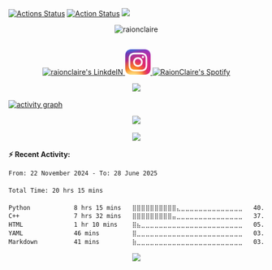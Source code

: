 [![Actions Status](https://github.com/RaionClaire/RaionClaire/actions/workflows/waka-simple.yml/badge.svg)](https://github.com/RaionClaire/RaionClaire/actions)
[![Action Status](https://github.com/RaionClaire/RaionClaire/actions/workflows/update-gh-activity.yml/badge.svg)](https://github.com/RaionClaire/RaionClaire/actions)
[![](https://visitcount.itsvg.in/api?id=RaionClaire&label=Profile%20Views&color=11&icon=7&pretty=true)](https://visitcount.itsvg.in)




<!-- <p align="center">
<img alt="loficity" width="600px" src="https://github.com/HyunCafe/HyunCafe/raw/main/assests/loficity.gif"</img>
</p> -->

<p align="center">
<img src="https://socialify.git.ci/raionclaire/raionclaire/image?description=1&font=Rokkitt&forks=1&issues=1&language=1&pattern=Circuit%20Board&pulls=1&stargazers=1&theme=Dark" alt="raionclaire" width="640" height="320" />
</p>

<p align="center">
<br/>
<a href="https://www.linkedin.com/in/adindasalsabila1">
  <img alt="raionclaire's LinkdeIN" width="50px" src="https://user-images.githubusercontent.com/43545812/144035037-0f415fc7-9f96-4517-a370-ccc6e78a714b.png" />
</a>
  <a href="https://instagram.com/chacasta_staria">
  <img alt="RaionClaire's Instagram" width="50px" src="https://github.com/RaionClaire/RaionClaire/blob/main/images/Instagram_icon.png" />
</a>
<a href="https://open.spotify.com/user/31vm7x6fukgyq4q4ufhsoodq6wqu?si=3a184f409b4d477f">
  <img alt="RaionClaire's Spotify" width="50px" src="https://user-images.githubusercontent.com/43545812/144035120-1ad5169b-91c7-4078-bef9-6a82c733f373.png" />
</a>
<br>
</p>

<p align="center">
  <img alig src="https://github-profile-trophy.vercel.app/?username=raionclaire&theme=onedark&column=-1" />
</p>

[![activity graph](https://github-readme-activity-graph.vercel.app/graph?username=raionclaire&theme=github-dark-dimmed&custom_title=raionclaire%20Activity%20Graph&hide_border=true)](https://github.com/ashutosh00710/github-readme-activity-graph)

<!-- ## Adinda Salsabila

- **Location:** Lampung, Indonesia
- **Education:** Undergraduate in Computer Science, Lampung University, Indonesia
- **Fields of Interest:** Machine Learning, Computer Vision, Web Development, Blockchain
- **Currently Learning:** Tensorflow, Kotlin
- **Will Learn:** Blockchain
- **Hobbies:** Badminton, Reading Books, Casual Gaming, Coding
-->

<p align="center">
  <img src="https://spotify-github-profile.kittinanx.com/api/view?uid=31vm7x6fukgyq4q4ufhsoodq6wqu&cover_image=true&theme=default&show_offline=false&background_color=000000&interchange=false&bar_color=3bfe34">
</p>

<p align="center">
  <img src="https://spotify-recently-played-readme.vercel.app/api?user=31vm7x6fukgyq4q4ufhsoodq6wqu&count=5">
</p>


**:zap: Recent Activity:**

<!--START_SECTION:activity-->
<!--END_SECTION:activity-->

<!--START_SECTION:waka-->

```txt
From: 22 November 2024 - To: 28 June 2025

Total Time: 20 hrs 15 mins

Python            8 hrs 15 mins   ⣿⣿⣿⣿⣿⣿⣿⣿⣿⣿⣄⣀⣀⣀⣀⣀⣀⣀⣀⣀⣀⣀⣀⣀⣀   40.78 %
C++               7 hrs 32 mins   ⣿⣿⣿⣿⣿⣿⣿⣿⣿⣤⣀⣀⣀⣀⣀⣀⣀⣀⣀⣀⣀⣀⣀⣀⣀   37.20 %
HTML              1 hr 10 mins    ⣿⣦⣀⣀⣀⣀⣀⣀⣀⣀⣀⣀⣀⣀⣀⣀⣀⣀⣀⣀⣀⣀⣀⣀⣀   05.78 %
YAML              46 mins         ⣿⣀⣀⣀⣀⣀⣀⣀⣀⣀⣀⣀⣀⣀⣀⣀⣀⣀⣀⣀⣀⣀⣀⣀⣀   03.84 %
Markdown          41 mins         ⣷⣀⣀⣀⣀⣀⣀⣀⣀⣀⣀⣀⣀⣀⣀⣀⣀⣀⣀⣀⣀⣀⣀⣀⣀   03.45 %
```

<!--END_SECTION:waka-->

<!--START_SECTION:waka-simple-->
<!--END_SECTION:waka-simple-->


<p align="center">
  <img src="https://capsule-render.vercel.app/api?type=waving&color=gradient&height=60&section=footer"/>
</p>
